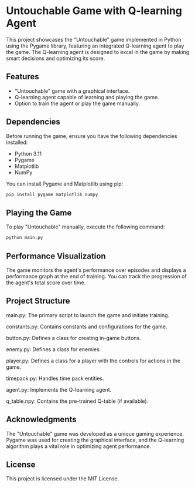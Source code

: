 # Untouchable Game with Q-learning Agent

This project showcases the "Untouchable" game implemented in Python using the Pygame library, featuring an integrated Q-learning agent to play the game.
The Q-learning agent is designed to excel in the game by making smart decisions and optimizing its score.

## Features

- "Untouchable" game with a graphical interface.
- Q-learning agent capable of learning and playing the game.
- Option to train the agent or play the game manually.

## Dependencies

Before running the game, ensure you have the following dependencies installed:

- Python 3.11
- Pygame
- Matplotlib
- NumPy

You can install Pygame and Matplotlib using pip:

```bash
pip install pygame matplotlib numpy
```

## Playing the Game
To play "Untouchable" manually, execute the following command:
```bash
python main.py
```

## Performance Visualization
The game monitors the agent's performance over episodes and displays a performance graph at the end of training. You can track the progression of the agent's total score over time.

## Project Structure
main.py: The primary script to launch the game and initiate training.

constants.py: Contains constants and configurations for the game.

button.py: Defines a class for creating in-game buttons.

enemy.py: Defines a class for enemies.

player.py: Defines a class for a player with the controls for actions in the game.

timepack.py: Handles time pack entities.

agent.py: Implements the Q-learning agent.

q_table.npy: Contains the pre-trained Q-table (if available).

## Acknowledgments
The "Untouchable" game was developed as a unique gaming experience. Pygame was used for creating the graphical interface, and the Q-learning algorithm plays a vital role in optimizing agent performance.

## License
This project is licensed under the MIT License.
